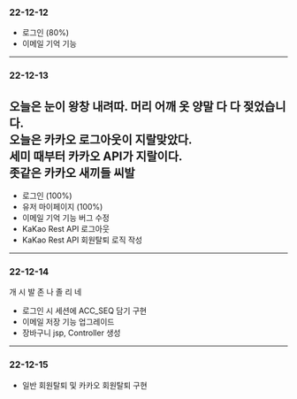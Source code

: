 ### 22-12-12
- 로그인 (80%)
- 이메일 기억 기능
---
### 22-12-13
오늘은 눈이 왕창 내려따. 머리 어깨 옷 양말 다 다 젖었습니다.<br>
오늘은 카카오 로그아웃이 지랄맞았다.<br>
세미 때부터 카카오 API가 지랄이다.<br>
좃같은 카카오 새끼들 씨발
--- 
- 로그인 (100%)
- 유저 마이페이지 (100%)
- 이메일 기억 기능 버그 수정
- KaKao Rest API 로그아웃
- KaKao Rest API 회원탈퇴 로직 작성
---
### 22-12-14
개 시 발 존 나 졸 리 네
- 로그인 시 세션에 ACC_SEQ 담기 구현
- 이메일 저장 기능 업그레이드
- 장바구니 jsp, Controller 생성
---
### 22-12-15
- 일반 회원탈퇴 및 카카오 회원탈퇴 구현